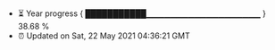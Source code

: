 - ⏳ Year progress { ███████████▁▁▁▁▁▁▁▁▁▁▁▁▁▁▁▁▁▁▁ } 38.68 %
- ⏰ Updated on Sat, 22 May 2021 04:36:21 GMT

